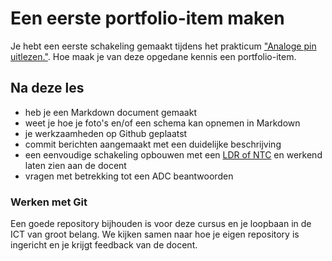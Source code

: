 # Een eerste portfolio-item maken

Je hebt een eerste schakeling gemaakt tijdens het prakticum ["Analoge pin uitlezen."](../../hardware-interfacing/communicatie/analoog-en-digitaal/ADC/README.md). Hoe maak je van deze opgedane kennis een portfolio-item.

## Na deze les

* heb je een Markdown document gemaakt
* weet je hoe je foto's en/of een schema kan opnemen in Markdown
* je werkzaamheden op Github geplaatst
* commit berichten aangemaakt met een duidelijke beschrijving
* een eenvoudige schakeling opbouwen met een [LDR of NTC](../../hardware-interfacing/communicatie/analoog-en-digitaal/ADC/LDR-NTC.md) en werkend laten zien aan de docent
* vragen met betrekking tot een ADC beantwoorden

### Werken met Git

Een goede repository bijhouden is voor deze cursus en je loopbaan in de ICT van groot belang. We kijken samen naar hoe je eigen repository is ingericht en je krijgt feedback van de docent.
